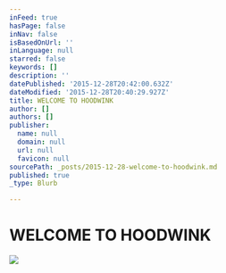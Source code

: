 ```yaml
---
inFeed: true
hasPage: false
inNav: false
isBasedOnUrl: ''
inLanguage: null
starred: false
keywords: []
description: ''
datePublished: '2015-12-28T20:42:00.632Z'
dateModified: '2015-12-28T20:40:29.927Z'
title: WELCOME TO HOODWINK
author: []
authors: []
publisher:
  name: null
  domain: null
  url: null
  favicon: null
sourcePath: _posts/2015-12-28-welcome-to-hoodwink.md
published: true
_type: Blurb

---
```

# **WELCOME TO HOODWINK**
![](https://the-grid-user-content.s3-us-west-2.amazonaws.com/d932fa7a-f082-43ff-9f13-b122f11bf221.jpg)